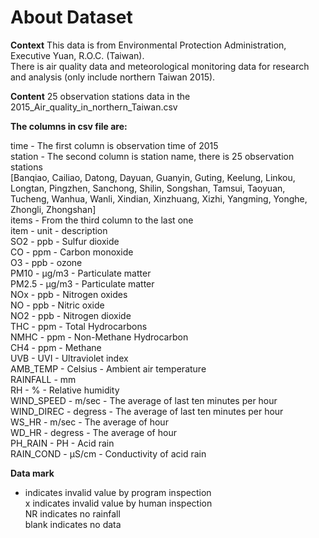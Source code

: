# About Dataset
**Context**
This data is from Environmental Protection Administration, Executive Yuan, R.O.C. (Taiwan).<br>
There is air quality data and meteorological monitoring data for research and analysis (only include northern Taiwan 2015).

**Content**
25 observation stations data in the 2015_Air_quality_in_northern_Taiwan.csv

**The columns in csv file are:**

time - The first column is observation time of 2015<br>
station - The second column is station name, there is 25 observation stations<br>
[Banqiao, Cailiao, Datong, Dayuan, Guanyin, Guting, Keelung, Linkou, Longtan, Pingzhen, Sanchong, Shilin, Songshan, Tamsui, Taoyuan, Tucheng, Wanhua, Wanli, Xindian, Xinzhuang, Xizhi, Yangming, Yonghe, Zhongli, Zhongshan]<br>
items - From the third column to the last one<br>
item - unit - description<br>
SO2 - ppb - Sulfur dioxide<br>
CO - ppm - Carbon monoxide<br>
O3 - ppb - ozone<br>
PM10 - μg/m3 - Particulate matter<br>
PM2.5 - μg/m3 - Particulate matter<br>
NOx - ppb - Nitrogen oxides<br>
NO - ppb - Nitric oxide<br>
NO2 - ppb - Nitrogen dioxide<br>
THC - ppm - Total Hydrocarbons<br>
NMHC - ppm - Non-Methane Hydrocarbon<br>
CH4 - ppm - Methane<br>
UVB - UVI - Ultraviolet index<br>
AMB_TEMP - Celsius - Ambient air temperature<br>
RAINFALL - mm<br>
RH - % - Relative humidity<br>
WIND_SPEED - m/sec - The average of last ten minutes per hour<br>
WIND_DIREC - degress - The average of last ten minutes per hour<br>
WS_HR - m/sec - The average of hour<br>
WD_HR - degress - The average of hour<br>
PH_RAIN - PH - Acid rain<br>
RAIN_COND - μS/cm - Conductivity of acid rain<br>

**Data mark**<br>

* indicates invalid value by program inspection<br>
x indicates invalid value by human inspection<br>
NR indicates no rainfall<br>
blank indicates no data<br>
